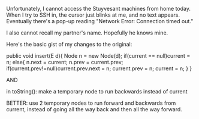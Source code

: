Unfortunately, I cannot access the Stuyvesant machines from home today.
When I try to SSH in, the cursor just blinks at me, and no text appears.
Eventually there's a pop-up reading "Network Error: Connection timed out."

I also cannot recall my partner's name.  Hopefully he knows mine.

Here's the basic gist of my changes to the original:

public void insert(E d){
Node<E> n = new Node<E>(d);
if(current == null)current = n;
else{
n.next = current;
n.prev = current.prev;
if(current.prev!=null)current.prev.next = n;
current.prev = n;
current = n;
}
}

AND

in toString(): make a temporary node to run backwards instead of current

BETTER: use 2 temporary nodes to run forward and backwards from current,
instead of going all the way back and then all the way forward.
